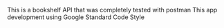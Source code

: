 This is a bookshelf API that was completely tested with postman
This app development using Google Standard Code Style